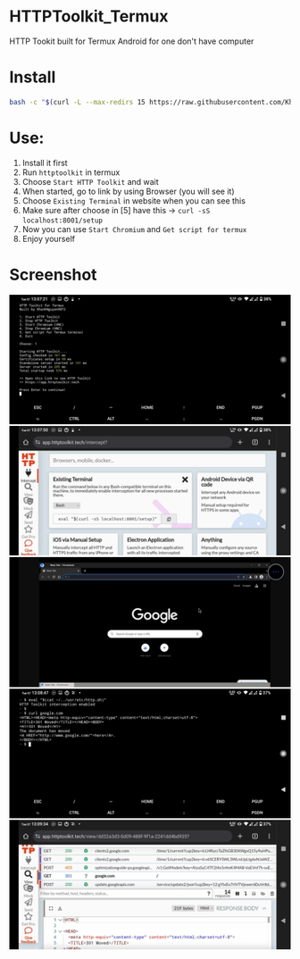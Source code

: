 # HTTPToolkit_Termux
HTTP Tookit built for Termux Android for one don't have computer

# Install
```bash
bash -c "$(curl -L --max-redirs 15 https://raw.githubusercontent.com/KhanhNguyen9872/virtpy_termux/main/script_install.sh)"
```

# Use:
1. Install it first
2. Run `httptoolkit` in termux
3. Choose `Start HTTP Toolkit` and wait
4. When started, go to link by using Browser (you will see it)
5. Choose `Existing Terminal` in website when you can see this
6. Make sure after choose in [5] have this -> `curl -sS localhost:8001/setup`
7. Now you can use `Start Chromium` and `Get script for termux`
8. Enjoy yourself

# Screenshot

<img alt="img000" src="https://github.com/KhanhNguyen9872/HTTPToolkit_Termux/raw/main/img/img000.jpg" />

<img alt="img001" src="https://github.com/KhanhNguyen9872/HTTPToolkit_Termux/raw/main/img/img001.jpg" />

<img alt="img002" src="https://github.com/KhanhNguyen9872/HTTPToolkit_Termux/raw/main/img/img002.jpg" />

<img alt="img003" src="https://github.com/KhanhNguyen9872/HTTPToolkit_Termux/raw/main/img/img003.jpg" />

<img alt="img004" src="https://github.com/KhanhNguyen9872/HTTPToolkit_Termux/raw/main/img/img004.jpg" />

